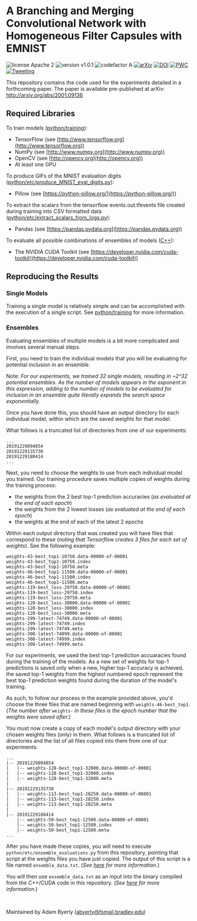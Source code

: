 
# A Branching and Merging Convolutional Network with Homogeneous Filter Capsules with EMNIST

![license Apache 2](https://img.shields.io/static/v1?label=license&message=Apache%202&color=blue "license Apache 2")
![version v1.0.1](https://img.shields.io/static/v1?label=version&message=v1.0.1&color=orange "version v1.0.1")
![codefactor A](https://www.codefactor.io/Content/badges/A.svg "codefactor A")
[![arXiv](http://img.shields.io/badge/arXiv-2001.09136-B31B1B.svg)](http://arxiv.org/abs/2001.09136)
[![DOI](https://zenodo.org//badge/DOI/10.5281/zenodo.3596980.svg)](https://doi.org/10.5281/zenodo.3596980)
[![PWC](https://img.shields.io/endpoint.svg?url=https://paperswithcode.com/badge/a-branching-and-merging-convolutional-network/image-classification-on-mnist)](https://paperswithcode.com/sota/image-classification-on-mnist?p=a-branching-and-merging-convolutional-network)
[![Tweeting](https://img.shields.io/twitter/url/http/shields.io.svg?style=social)](https://twitter.com/intent/tweet?text=A%20Branching%20and%20Merging%20Convolutional%20Network%20with%20Homogeneous%20Filter%20Capsules%0AGitHub:&amp;url=https://github.com/AdamByerly/BMCNNwHFCs&amp;hashtags=NeuralNetwork,ConvolutionalNeuralNetwork,MNIST,StateOfTheArt,ImageClassification)

This repository contains the code used for the experiments detailed in a forthcoming paper. The paper is available pre-published at arXiv: http://arxiv.org/abs/2001.09136

## Required Libraries
To train models ([python/training](python/training#training-models)):
-   TensorFlow (see  [http://www.tensorflow.org](http://www.tensorflow.org))
-   NumPy (see  [http://www.numpy.org](http://www.numpy.org))
-   OpenCV (see [http://opencv.org](http://opencv.org))
-   At least one GPU

To produce GIFs of the MNIST evaluation digits ([python/etc/produce_MNIST_eval_digits.py](python/etc#produce_mnist_eval_digitspy)):
- Pillow (see [https://python-pillow.org/](https://python-pillow.org/))

To extract the scalars from the tensorflow events.out.tfevents file created during training into CSV formatted data ([python/etc/extract_scalars_from_logs.py](python/etc#extract_scalars_from_logspy)): 
- Pandas (see [https://pandas.pydata.org](https://pandas.pydata.org))

To evaluate all possible combinations of ensembles of models ([C++](C%2B%2B#evaluating-ensemble-model-combinations)):
- The NVIDIA CUDA Toolkit (see [https://developer.nvidia.com/cuda-toolkit](https://developer.nvidia.com/cuda-toolkit))

## Reproducing the Results

### Single Models
Training a single model is relatively simple and can be accomplished with the execution of a single script.  See [python/training](python/training#training-models) for more information.

### Ensembles

Evaluating ensembles of multiple models is a bit more complicated and involves several manual steps.

First, you need to train the individual models that you will be evaluating for potential inclusion in an ensemble.

Note: _For our experiments, we trained 32 single models, resulting in ~2^32 potential ensembles.  As the number of models appears in the exponent in this expression, adding to the number of models to be evaluated for inclusion in an ensemble quite literally expands the search space exponentially._

Once you have done this, you should have an output directory for each individual model, within which are the saved weights for that model.
 
What follows is a truncated list of directories from one of our experiments:
````
...
20191229094854
20191229135730
20191229180414
...
````

Next, you need to choose the weights to use from each individual model you trained.  Our training procedure saves multiple copies of weights during the training process:
- the weights from the 2 best top-1 prediction accuracies (_as evaluated at the end of each epoch_)
- the weights from the 2 lowest losses (_as evaluated at the end of each epoch_)
- the weights at the end of each of the latest 2 epochs

Within each output directory that was created you will have files that correspond to these (_noting that Tensorflow creates 3 files for each set of weights_).  See the following example:

````
weights-43-best_top1-10750.data-00000-of-00001
weights-43-best_top1-10750.index
weights-43-best_top1-10750.meta
weights-46-best_top1-11500.data-00000-of-00001
weights-46-best_top1-11500.index
weights-46-best_top1-11500.meta
weights-119-best_loss-29750.data-00000-of-00001
weights-119-best_loss-29750.index
weights-119-best_loss-29750.meta
weights-120-best_loss-30000.data-00000-of-00001
weights-120-best_loss-30000.index
weights-120-best_loss-30000.meta
weights-299-latest-74749.data-00000-of-00001
weights-299-latest-74749.index
weights-299-latest-74749.meta
weights-300-latest-74999.data-00000-of-00001
weights-300-latest-74999.index
weights-300-latest-74999.meta
````

For our experiments, we used the best top-1 prediction accuaracies found during the training of the models.  As a new set of weights for top-1 predictions is saved only when a new, higher top-1 accuracy is achieved, the saved top-1 weights from the highest numbered epoch represent the best top-1 prediction weights found during the duration of the model's training. 

As such, to follow our process in the example provided above, you'd choose the three files that are named beginning with ``weights-46-best_top1``. (_The number after_ ``weights-`` _in these files is the epoch number that the weights were saved after._)

You must now create a copy of each model's output directory with  your chosen weights files (only) in them.  What follows is a truncated list of directories and the list of all files copied into them from one of our experiments:
````
...
|-- 20191229094854
|   |-- weights-128-best_top1-32000.data-00000-of-00001
|   |-- weights-128-best_top1-32000.index
|   |-- weights-128-best_top1-32000.meta
|
|-- 20191229135730
|   |-- weights-113-best_top1-28250.data-00000-of-00001
|   |-- weights-113-best_top1-28250.index
|   |-- weights-113-best_top1-28250.meta
|
|-- 20191229180414
    |-- weights-50-best_top1-12500.data-00000-of-00001
    |-- weights-50-best_top1-12500.index
    |-- weights-50-best_top1-12500.meta
...
````

After you have made these copies, you will need to execute ``python/etc/ensemble_evaluations.py`` from this repository, pointing that script at the weights files you have just copied.
The output of this script is a file named ``ensemble_data.txt``.
(_See [here](python/etc#ensemble_evaluationspy) for more information._)

You will then use ``ensemble_data.txt`` as an input into the binary compiled from the C++/CUDA code in this repository.
(_See [here](C%2B%2B#evaluating-ensemble-model-combinations) for more information._)

&nbsp;
&nbsp;

Maintained by Adam Byerly (abyerly@fsmail.bradley.edu)
